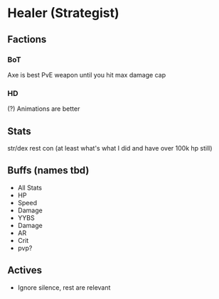 # Healer (Strategist)

## Factions
### BoT
Axe is best PvE weapon until you hit max damage cap

### HD
(?) Animations are better

## Stats
str/dex rest con (at least what's what I did and have over 100k hp still)

## Buffs (names tbd)
- All Stats
- HP
- Speed
- Damage
- YYBS
- Damage
- AR
- Crit
- pvp?

## Actives
- Ignore silence, rest are relevant